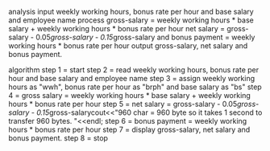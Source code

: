 analysis 
 input weekly working hours, bonus rate per hour and base salary and employee name 
 process gross-salary = weekly working hours * base salary + weekly working hours * bonus rate per hour
net salary = gross-salary - 0.05*gross-salary - 0.15*gross-salary
and bonus payment = weekly working hours * bonus rate per hour
output gross-salary, net salary and bonus payment. 

algorithm 
step 1 = start 
step 2 = read weekly working hours, bonus rate per hour and base salary and employee name
step 3 = assign weekly working hours as "wwh", bonus rate per hour as "brph"
    and base salary as "bs"
    step 4 = gross salary =  weekly working hours * base salary + weekly working hours * bonus rate per hour
step 5 = net salary = gross-salary - 0.05*gross-salary - 0.15*gross-salarycout<<"960 char = 960 byte so it takes 1 second to transfer 960 bytes. "<<endl;
step 6 = bonus payment = weekly working hours * bonus rate per hour
step 7  = display  gross-salary, net salary and bonus payment.
step 8 = stop
